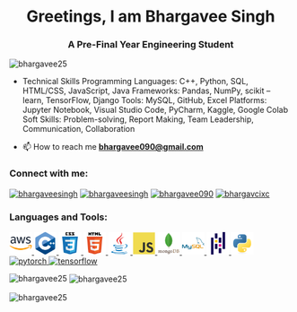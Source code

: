 <h1 align="center">Greetings, I am Bhargavee Singh</h1>
<h3 align="center">A Pre-Final Year Engineering Student</h3>

<p align="left"> <img src="https://komarev.com/ghpvc/?username=bhargavee25&label=Profile%20views&color=0e75b6&style=flat" alt="bhargavee25" /> </p>

- Technical Skills
Programming Languages: C++, Python, SQL, HTML/CSS, JavaScript, Java
Frameworks:            Pandas, NumPy, scikit – learn, TensorFlow, Django
Tools:                 MySQL, GitHub, Excel 
Platforms:             Jupyter Notebook, Visual Studio Code, PyCharm, Kaggle, Google Colab
Soft Skills:           Problem-solving, Report Making, Team Leadership, Communication, Collaboration


- 📫 How to reach me **bhargavee090@gmail.com**

<h3 align="left">Connect with me:</h3>
<p align="left">
<a href="https://linkedin.com/in/bhargaveesingh" target="blank"><img align="center" src="https://raw.githubusercontent.com/rahuldkjain/github-profile-readme-generator/master/src/images/icons/Social/linked-in-alt.svg" alt="bhargaveesingh" height="30" width="40" /></a>
<a href="https://kaggle.com/bhargaveesingh" target="blank"><img align="center" src="https://raw.githubusercontent.com/rahuldkjain/github-profile-readme-generator/master/src/images/icons/Social/kaggle.svg" alt="bhargaveesingh" height="30" width="40" /></a>
<a href="https://www.leetcode.com/bhargavee090" target="blank"><img align="center" src="https://raw.githubusercontent.com/rahuldkjain/github-profile-readme-generator/master/src/images/icons/Social/leet-code.svg" alt="bhargavee090" height="30" width="40" /></a>
<a href="https://auth.geeksforgeeks.org/user/bhargavcixc" target="blank"><img align="center" src="https://raw.githubusercontent.com/rahuldkjain/github-profile-readme-generator/master/src/images/icons/Social/geeks-for-geeks.svg" alt="bhargavcixc" height="30" width="40" /></a>
</p>

<h3 align="left">Languages and Tools:</h3>
<p align="left"> <a href="https://aws.amazon.com" target="_blank" rel="noreferrer"> <img src="https://raw.githubusercontent.com/devicons/devicon/master/icons/amazonwebservices/amazonwebservices-original-wordmark.svg" alt="aws" width="40" height="40"/> </a> <a href="https://www.w3schools.com/cpp/" target="_blank" rel="noreferrer"> <img src="https://raw.githubusercontent.com/devicons/devicon/master/icons/cplusplus/cplusplus-original.svg" alt="cplusplus" width="40" height="40"/> </a> <a href="https://www.w3schools.com/css/" target="_blank" rel="noreferrer"> <img src="https://raw.githubusercontent.com/devicons/devicon/master/icons/css3/css3-original-wordmark.svg" alt="css3" width="40" height="40"/> </a> <a href="https://www.w3.org/html/" target="_blank" rel="noreferrer"> <img src="https://raw.githubusercontent.com/devicons/devicon/master/icons/html5/html5-original-wordmark.svg" alt="html5" width="40" height="40"/> </a> <a href="https://www.java.com" target="_blank" rel="noreferrer"> <img src="https://raw.githubusercontent.com/devicons/devicon/master/icons/java/java-original.svg" alt="java" width="40" height="40"/> </a> <a href="https://developer.mozilla.org/en-US/docs/Web/JavaScript" target="_blank" rel="noreferrer"> <img src="https://raw.githubusercontent.com/devicons/devicon/master/icons/javascript/javascript-original.svg" alt="javascript" width="40" height="40"/> </a> <a href="https://www.mongodb.com/" target="_blank" rel="noreferrer"> <img src="https://raw.githubusercontent.com/devicons/devicon/master/icons/mongodb/mongodb-original-wordmark.svg" alt="mongodb" width="40" height="40"/> </a> <a href="https://www.mysql.com/" target="_blank" rel="noreferrer"> <img src="https://raw.githubusercontent.com/devicons/devicon/master/icons/mysql/mysql-original-wordmark.svg" alt="mysql" width="40" height="40"/> </a> <a href="https://pandas.pydata.org/" target="_blank" rel="noreferrer"> <img src="https://raw.githubusercontent.com/devicons/devicon/2ae2a900d2f041da66e950e4d48052658d850630/icons/pandas/pandas-original.svg" alt="pandas" width="40" height="40"/> </a> <a href="https://www.python.org" target="_blank" rel="noreferrer"> <img src="https://raw.githubusercontent.com/devicons/devicon/master/icons/python/python-original.svg" alt="python" width="40" height="40"/> </a> <a href="https://pytorch.org/" target="_blank" rel="noreferrer"> <img src="https://www.vectorlogo.zone/logos/pytorch/pytorch-icon.svg" alt="pytorch" width="40" height="40"/> </a> <a href="https://www.tensorflow.org" target="_blank" rel="noreferrer"> <img src="https://www.vectorlogo.zone/logos/tensorflow/tensorflow-icon.svg" alt="tensorflow" width="40" height="40"/> </a> </p>

<p><img align="left" src="https://github-readme-stats.vercel.app/api/top-langs?username=bhargavee25&show_icons=true&locale=en&layout=compact" alt="bhargavee25" /></p>

<p>&nbsp;<img align="center" src="https://github-readme-stats.vercel.app/api?username=bhargavee25&show_icons=true&locale=en" alt="bhargavee25" /></p>

<p><img align="center" src="https://github-readme-streak-stats.herokuapp.com/?user=bhargavee25&" alt="bhargavee25" /></p>
